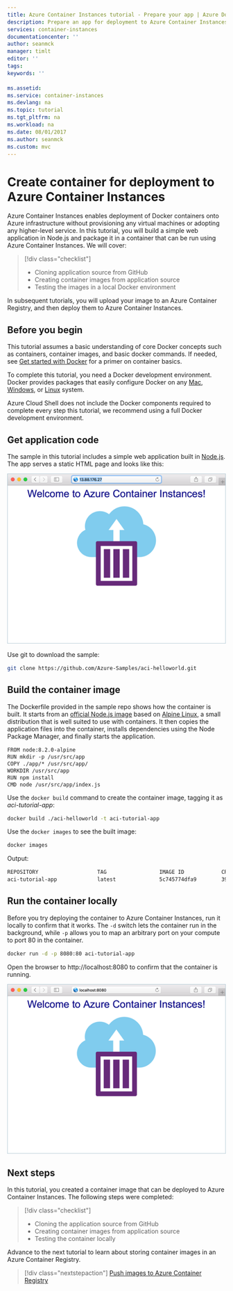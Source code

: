 ```yaml
---
title: Azure Container Instances tutorial - Prepare your app | Azure Docs
description: Prepare an app for deployment to Azure Container Instances
services: container-instances
documentationcenter: ''
author: seanmck
manager: timlt
editor: ''
tags: 
keywords: ''

ms.assetid: 
ms.service: container-instances
ms.devlang: na
ms.topic: tutorial
ms.tgt_pltfrm: na
ms.workload: na
ms.date: 08/01/2017
ms.author: seanmck
ms.custom: mvc
---
```


# Create container for deployment to Azure Container Instances

Azure Container Instances enables deployment of Docker containers onto Azure infrastructure without provisioning any virtual machines or adopting any higher-level service. In this tutorial, you will build a simple web application in Node.js and package it in a container that can be run using Azure Container Instances. We will cover:

> [!div class="checklist"]
> * Cloning application source from GitHub  
> * Creating container images from application source
> * Testing the images in a local Docker environment

In subsequent tutorials, you will upload your image to an Azure Container Registry, and then deploy them to Azure Container Instances.

## Before you begin

This tutorial assumes a basic understanding of core Docker concepts such as containers, container images, and basic docker commands. If needed, see [Get started with Docker]( https://docs.docker.com/get-started/) for a primer on container basics. 

To complete this tutorial, you need a Docker development environment. Docker provides packages that easily configure Docker on any [Mac](https://docs.docker.com/docker-for-mac/), [Windows](https://docs.docker.com/docker-for-windows/), or [Linux](https://docs.docker.com/engine/installation/#supported-platforms) system.

Azure Cloud Shell does not include the Docker components required to complete every step this tutorial, we recommend using a full Docker development environment. 

## Get application code

The sample in this tutorial includes a simple web application built in [Node.js](http://nodejs.org). The app serves a static HTML page and looks like this:

![Tutorial app shown in browser][aci-tutorial-app]

Use git to download the sample:

```bash
git clone https://github.com/Azure-Samples/aci-helloworld.git
```

## Build the container image

The Dockerfile provided in the sample repo shows how the container is built. It starts from an [official Node.js image][dockerhub-nodeimage] based on [Alpine Linux](https://alpinelinux.org/), a small distribution that is well suited to use with containers. It then copies the application files into the container, installs dependencies using the Node Package Manager, and finally starts the application.

```
FROM node:8.2.0-alpine
RUN mkdir -p /usr/src/app
COPY ./app/* /usr/src/app/
WORKDIR /usr/src/app
RUN npm install
CMD node /usr/src/app/index.js
```

Use the `docker build` command to create the container image, tagging it as *aci-tutorial-app*:

```bash
docker build ./aci-helloworld -t aci-tutorial-app
```

Use the `docker images` to see the built image:

```bash
docker images
```

Output:

```bash
REPOSITORY                   TAG                 IMAGE ID            CREATED              SIZE
aci-tutorial-app             latest              5c745774dfa9        39 seconds ago       68.1 MB
```

## Run the container locally

Before you try deploying the container to Azure Container Instances, run it locally to confirm that it works. The `-d` switch lets the container run in the background, while `-p` allows you to map an arbitrary port on your compute to port 80 in the container.

```bash
docker run -d -p 8080:80 aci-tutorial-app
```

Open the browser to http://localhost:8080 to confirm that the container is running.

![Running the app locally in the browser][aci-tutorial-app-local]

## Next steps

In this tutorial, you created a container image that can be deployed to Azure Container Instances. The following steps were completed:

> [!div class="checklist"]
> * Cloning the application source from GitHub  
> * Creating container images from application source
> * Testing the container locally

Advance to the next tutorial to learn about storing container images in an Azure Container Registry.

> [!div class="nextstepaction"]
> [Push images to Azure Container Registry](./container-instances-tutorial-prepare-acr.md)

<!-- LINKS -->
[dockerhub-nodeimage]: https://hub.docker.com/r/library/node/tags/8.2.0-alpine/

<!--- IMAGES --->
[aci-tutorial-app]:./media/container-instances-quickstart/aci-app-browser.png
[aci-tutorial-app-local]: ./media/container-instances-tutorial-prepare-app/aci-app-browser-local.png